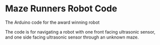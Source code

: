 # Maze Runners Robot Code
 The Arduino code for the award winning robot
 
 The code is for navigating a robot with one front facing ultrasonic sensor, and one side facing ultrasonic sensor through an unknown maze.
